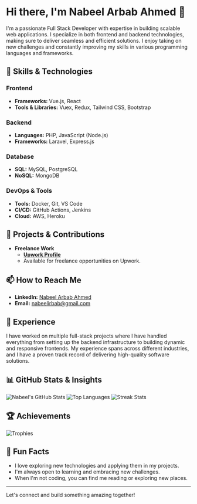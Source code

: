 # Hi there, I'm Nabeel Arbab Ahmed 👋

I'm a passionate Full Stack Developer with expertise in building scalable web applications. I specialize in both frontend and backend technologies, making sure to deliver seamless and efficient solutions. I enjoy taking on new challenges and constantly improving my skills in various programming languages and frameworks.

## 🚀 Skills & Technologies

### Frontend
- **Frameworks:** Vue.js, React
- **Tools & Libraries:** Vuex, Redux, Tailwind CSS, Bootstrap

### Backend
- **Languages:** PHP, JavaScript (Node.js)
- **Frameworks:** Laravel, Express.js

### Database
- **SQL:** MySQL, PostgreSQL
- **NoSQL:** MongoDB

### DevOps & Tools
- **Tools:** Docker, Git, VS Code
- **CI/CD:** GitHub Actions, Jenkins
- **Cloud:** AWS, Heroku

## 🌟 Projects & Contributions
  
- **Freelance Work**
  - **[Upwork Profile](https://www.upwork.com/freelancers/~01c35e3e51b1a643ab?mp_source=share)**
  - Available for freelance opportunities on Upwork.

## 📫 How to Reach Me

- **LinkedIn:** [Nabeel Arbab Ahmed](https://www.linkedin.com/in/nabeel-arbab-ahmed-091861120/)
- **Email:** [nabeelirbab@gmail.com](mailto:nabeelirbab@gmail.com)

## 💼 Experience

I have worked on multiple full-stack projects where I have handled everything from setting up the backend infrastructure to building dynamic and responsive frontends. My experience spans across different industries, and I have a proven track record of delivering high-quality software solutions.

## 📊 GitHub Stats & Insights

![Nabeel's GitHub Stats](https://github-readme-stats.vercel.app/api?username=nabeelirbab&show_icons=true&theme=radical)
![Top Languages](https://github-readme-stats.vercel.app/api/top-langs/?username=nabeelirbab&layout=compact&theme=radical)
![Streak Stats](https://github-readme-streak-stats.herokuapp.com/?user=nabeelirbab&theme=radical)

## 🏆 Achievements

![Trophies](https://github-profile-trophy.vercel.app/?username=nabeelirbab&theme=radical&no-frame=true&row=1&column=6)


## 🎯 Fun Facts

- I love exploring new technologies and applying them in my projects.
- I'm always open to learning and embracing new challenges.
- When I'm not coding, you can find me reading or exploring new places.

---

Let's connect and build something amazing together!
